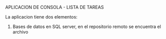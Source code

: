 APLICACION DE CONSOLA - LISTA DE TAREAS

La aplicacion tiene dos elementos:
1. Bases de datos en SQL server,  en el repositorio remoto se encuentra el archivo 

